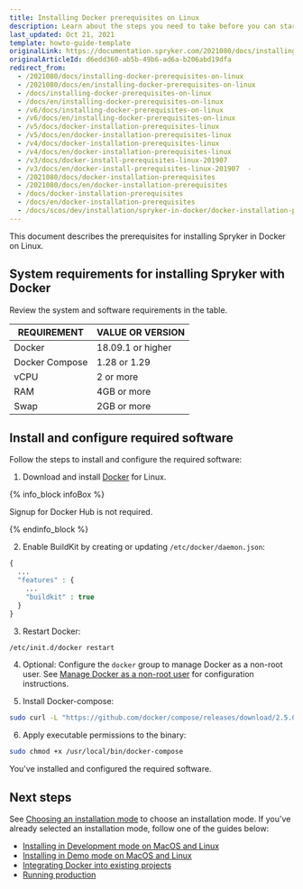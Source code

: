 ```yaml
---
title: Installing Docker prerequisites on Linux
description: Learn about the steps you need to take before you can start working with Spryker in Docker on Linux.
last_updated: Oct 21, 2021
template: howto-guide-template
originalLink: https://documentation.spryker.com/2021080/docs/installing-docker-prerequisites-on-linux
originalArticleId: d6edd360-ab5b-49b6-ad6a-b206abd19dfa
redirect_from:
  - /2021080/docs/installing-docker-prerequisites-on-linux
  - /2021080/docs/en/installing-docker-prerequisites-on-linux
  - /docs/installing-docker-prerequisites-on-linux
  - /docs/en/installing-docker-prerequisites-on-linux
  - /v6/docs/installing-docker-prerequisites-on-linux
  - /v6/docs/en/installing-docker-prerequisites-on-linux
  - /v5/docs/docker-installation-prerequisites-linux
  - /v5/docs/en/docker-installation-prerequisites-linux
  - /v4/docs/docker-installation-prerequisites-linux
  - /v4/docs/en/docker-installation-prerequisites-linux
  - /v3/docs/docker-install-prerequisites-linux-201907
  - /v3/docs/en/docker-install-prerequisites-linux-201907  -
  - /2021080/docs/docker-installation-prerequisites
  - /2021080/docs/en/docker-installation-prerequisites
  - /docs/docker-installation-prerequisites
  - /docs/en/docker-installation-prerequisites
  - /docs/scos/dev/installation/spryker-in-docker/docker-installation-prerequisites/docker-installation-prerequisites-linux.html
---
```


This document describes the prerequisites for installing Spryker in Docker on Linux.

## System requirements for installing Spryker with Docker

Review the system and software requirements in the table.

| REQUIREMENT | VALUE OR VERSION |
| --- | --- |
| Docker | 18.09.1 or higher |
| Docker Compose | 1.28 or 1.29 |  
| vCPU | 2 or more |
| RAM  | 4GB or more |
| Swap  | 2GB or more |

## Install and configure required software

Follow the steps to install and configure the required software:

1. Download and install [Docker](https://docs.docker.com/install/linux/docker-ce/ubuntu/) for Linux.

{% info_block infoBox %}

Signup for Docker Hub is not required.

{% endinfo_block %}

2. Enable BuildKit by creating or updating `/etc/docker/daemon.json`:

```php
{
  ...
  "features" : {
    ...
    "buildkit" : true
  }
}
```

3. Restart Docker:

```bash
/etc/init.d/docker restart
```

4. Optional: Configure the `docker` group to manage Docker as a non-root user. See [Manage Docker as a non-root user](https://docs.docker.com/engine/install/linux-postinstall/#manage-docker-as-a-non-root-user) for configuration instructions.

5. Install Docker-compose:
<!-- Updating the doc? Update the docker-compose version to the latest one. See https://github.com/docker/compose/releases -->
```bash
sudo curl -L "https://github.com/docker/compose/releases/download/2.5.0/docker-compose-$(uname -s)-$(uname -m)" -o /usr/local/bin/docker-compose
```

6. Apply executable permissions to the binary:

```bash
sudo chmod +x /usr/local/bin/docker-compose
```

You've installed and configured the required software.


## Next steps

See [Choosing an installation mode](/docs/scos/dev/setup/installing-spryker-with-docker/installation-guides/choosing-an-installation-mode.html) to choose an installation mode.
If you've already selected an installation mode, follow one of the guides below:
* [Installing in Development mode on MacOS and Linux](/docs/scos/dev/setup/installing-spryker-with-docker/installation-guides/installing-in-development-mode-on-macos-and-linux.html)
* [Installing in Demo mode on MacOS and Linux](/docs/scos/dev/setup/installing-spryker-with-docker/installation-guides/installing-in-demo-mode-on-macos-and-linux.html)
* [Integrating Docker into existing projects](/docs/scos/dev/setup/installing-spryker-with-docker/installation-guides/integrating-the-docker-sdk-into-existing-projects.html)
* [Running production](/docs/scos/dev/setup/installing-spryker-with-docker/installation-guides/running-production.html)
